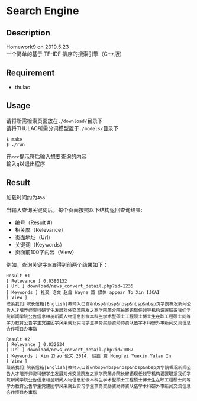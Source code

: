 # Search Engine

## Description 
Homework9 on 2019.5.23  
一个简单的基于 TF-IDF 排序的搜索引擎（C++版） 

## Requirement
* thulac

## Usage
请将所需检索页面放在`./download/`目录下  
请将THULAC所需分词模型置于`./models/`目录下  

```
$ make
$ ./run
```  

在`>>>`提示符后输入想要查询的内容  
输入`q`以退出程序

## Result
加载时间约为`45s`

当输入查询关键词后，每个页面按照以下结构返回查询结果:

* 编号（Result #）
* 相关度（Relevance）
* 页面地址（Url）
* 关键词（Keywords）
* 页面前100字内容（View）  

例如，查询关键字`赵鑫`得到前两个结果如下：

```  
Result #1
[ Relevance ] 0.0380132
[ Url ] download/news_convert_detail.php?id=1235
[ Keywords ] 社交 论文 赵鑫 Wayne 篇 媒体 appear To Xin IJCAI
[ View ]
联系我们|院长信箱|English|教师入口首&nbsp&nbsp&nbsp&nbsp&nbsp页学院概况新闻公告人才培养师资科研学生发展对外交流院友之家学院简介院长寄语现任领导机构设置联系我们学院新闻学院公告信息相册新闻人物信息影像本科生学术型硕士工程硕士博士生在职工程硕士同等学力教育公告学生党建团学风采就业实习学生事务奖励资助师资队伍学术科研外事新闻交流信息合作项目办事指

Result #2
[ Relevance ] 0.032634
[ Url ] download/news_convert_detail.php?id=1087
[ Keywords ] Xin Zhao 论文 2014. 赵鑫 篇 Hongfei Yuexin Yulan In
[ View ]
联系我们|院长信箱|English|教师入口首&nbsp&nbsp&nbsp&nbsp&nbsp页学院概况新闻公告人才培养师资科研学生发展对外交流院友之家学院简介院长寄语现任领导机构设置联系我们学院新闻学院公告信息相册新闻人物信息影像本科生学术型硕士工程硕士博士生在职工程硕士同等学力教育公告学生党建团学风采就业实习学生事务奖励资助师资队伍学术科研外事新闻交流信息合作项目办事指
```